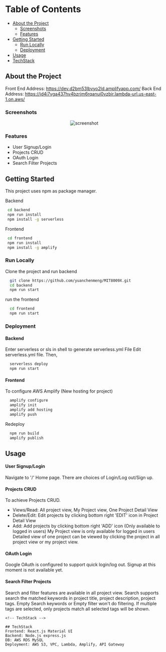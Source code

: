 
# Table of Contents

- [About the Project](#about-the-project)
  * [Screenshots](#screenshots)
  * [Features](#features)
- [Getting Started](#getting-started)
  * [Run Locally](#run-locally)
  * [Deployment](#deployment)
- [Usage](#usage)
- [TechStack](#TechStack)
  

<!-- About the Project -->
## About the Project
Front End Address: https://dev.d2bm53lbvyo2ld.amplifyapp.com/
Back End Address: https://jd4i7vga437hv4bzrjm6rqanui0vzbir.lambda-url.us-east-1.on.aws/

<!-- Screenshots -->
### Screenshots

<div align="center"> 
  <img src="https://j19mc.s3.us-east-1.amazonaws.com/show.png" alt="screenshot" />
</div>



<!-- Features -->
### Features

- User Signup/Login
- Projects CRUD
- OAuth Login
- Search Filter Projects


<!-- Getting Started -->
## Getting Started

This project uses npm as package manager. 

Backend
```bash
 cd backend
 npm run install
 npm install -g serverless
```

Frontend
```bash
 cd frontend
 npm run install
 npm install -g amplify
```



<!-- Run Locally -->
### Run Locally

Clone the project and run backend

```bash
  git clone https://github.com/yuanchenmeng/MIT8009X.git
  cd backend
  npm run start
```

run the frontend
```bash
  cd frontend
  npm run start
```



<!-- Deployment -->
### Deployment

#### Backend
Enter serverless or sls in shell to generate serverless.yml File
Edit serverless.yml file. Then,
```bash
  serverless deploy
  npm run start
```

#### Frontend

To configure AWS Amplify (New hosting for project)
```bash
  amplify configure
  amplify init
  amplify add hosting
  amplify push
```

Redeploy 
```bash
  npm run build
  amplify publish
```



<!-- Usage -->
## Usage

#### User Signup/Login
Navigate to '/' Home page. There are choices of Login/Log out/Sign up. 

#### Projects CRUD
To achieve Projects CRUD. 
* Views/Read: All project view, My Project view, One Project Detail View
* Delete/Edit: Edit projects by clicking bottom right 'EDIT' icon in Project Detail View
* Add: Add projects by clicking bottom right 'ADD' icon (Only available to logged in users)
My Project view is only available for logged in users
Detailed view of one project can be viewed by clicking the project in all project view or my project view. 

#### OAuth Login
Google OAuth is configured to support quick login/log out. Signup at this moment is not available yet. 
#### Search Filter Projects
Search and filter features are available in all project view. Search supports search the matched keywords in project title, project description, project tags. 
Empty Search keywords or Empty filter won't do filtering. If multiple tags are selected, only projects match all selected tags will be shown.


```
<!-- TechStack -->

## TechStack
Frontend: React.js Material UI
Backend: Node.js express.js
DB: AWS RDS MySQL
Deployment: AWS S3, VPC, Lambda, Amplify, API Gateway

